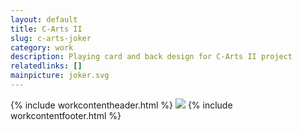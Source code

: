 ```yaml
---
layout: default
title: C-Arts II
slug: c-arts-joker
category: work
description: Playing card and back design for C-Arts II project
relatedlinks: []
mainpicture: joker.svg
---
```

{% include workcontentheader.html %}
	<img src="/ohyeah/{{ page.slug }}/ornaments.jpg" class="work__figure">
{% include workcontentfooter.html %}